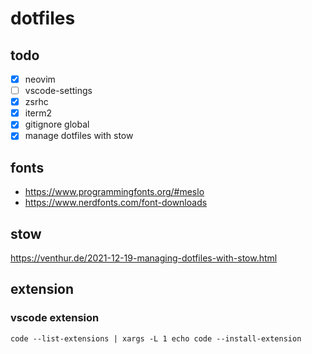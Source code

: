 # dotfiles

## todo
- [x] neovim 
- [ ] vscode-settings
- [x] zsrhc 
- [x] iterm2
- [x] gitignore global
- [x] manage dotfiles with stow 

## fonts
- https://www.programmingfonts.org/#meslo
- https://www.nerdfonts.com/font-downloads

## stow
https://venthur.de/2021-12-19-managing-dotfiles-with-stow.html

## extension
### vscode extension
```shell
code --list-extensions | xargs -L 1 echo code --install-extension
```
